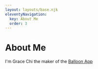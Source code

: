 ```yaml
---
layout: layouts/base.njk
eleventyNavigation:
  key: About Me
  order: 3
---
```

# About Me

I'm Grace Chi the maker of the [Balloon App](https://balloonguthealth.com/)